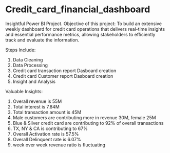 # Credit_card_financial_dashboard
Insightful Power BI Project.
Objective of this project:
To build an extensive weekly dashboard for credit card operations that delivers real-time insights and essential performance metrics, allowing stakeholders to efficiently track and evaluate the information.

Steps Include:
1. Data Cleaning
2. Data Processing
3. Credit card transaction report Dasboard creation
4. Credit card Customer report Dasboard creation
5. Insight and Analysis


Valuable Insights:
1. Overall revenue is 55M
2. Total interest is 7.84M
3. Total transaction amount is 45M
4. Male customers are contributing more in revenue 30M, female 25M
5. Blue & Silver credit card are contributing to 92% of overall
transactions
6. TX, NY & CA is contributing to 67%
7. Overall Activation rate is 57.5%
8. Overall Delinquent rate is 6.07%
9. week over week revenue ratio is fluctuating
